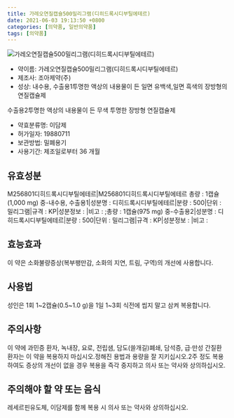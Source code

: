 ```yaml
---
title: 가레오연질캡슐500밀리그램(디히드록시디부틸에테르)
date: 2021-06-03 19:13:50 +0800
categories: [의약품, 일반의약품]
tags: [의약품]
---
```

![가레오연질캡슐500밀리그램(디히드록시디부틸에테르)](https://nedrug.mfds.go.kr/pbp/cmn/itemImageDownload/147427593004100051)

- 약이름: 가레오연질캡슐500밀리그램(디히드록시디부틸에테르)
- 제조사: 조아제약(주)
- 성상: 내수용, 수출용1투명한 액상의 내용물이 든 일면 유백색,일면 흑색의 장방형의 연질캡슐제

수출용2투명한 액상의 내용물이 든 무색 투명한 장방형 연질캡슐제                 
- 약효분류명: 이담제
- 허가일자: 19880711
- 보관방법: 밀폐용기
- 사용기간: 제조일로부터 36 개월
## 유효성분
M256801디히드록시디부틸에테르|M256801디히드록시디부틸에테르
총량 : 1캡슐(1,000 mg) 중-내수용, 수출용1|성분명 : 디히드록시디부틸에테르|분량 : 500|단위 : 밀리그램|규격 : KP|성분정보 : |비고 : ;총량 : 1캡슐(975 mg) 중-수출용2|성분명 : 디히드록시디부틸에테르|분량 : 500|단위 : 밀리그램|규격 : KP|성분정보 : |비고 :
## 효능효과
이 약은 소화불량증상(복부팽만감, 소화의 지연, 트림, 구역)의 개선에 사용합니다.
## 사용법
성인은 1회 1~2캡슐(0.5~1.0 g)을 1일 1~3회 식전에 씹지 말고 삼켜 복용합니다.
## 주의사항
이 약에 과민증 환자, 녹내장, 요로, 전립샘, 담도(쓸개길)폐쇄, 담석증, 급·만성 간질환 환자는 이 약을 복용하지 마십시오.정해진 용법과 용량을 잘 지키십시오.2주 정도 복용하여도 증상의 개선이 없을 경우 복용을 즉각 중지하고 의사 또는 약사와 상의하십시오.
## 주의해야 할 약 또는 음식
레세르핀유도체, 이담제를 함께 복용 시 의사 또는 약사와 상의하십시오.
